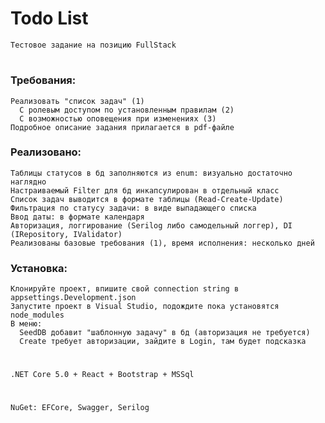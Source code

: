 # Todo List
    Тестовое задание на позицию FullStack
#
### Требования:
    Реализовать "список задач" (1)
      С ролевым доступом по установленным правилам (2)
      С возможностью оповещения при изменениях (3)
    Подробное описание задания прилагается в pdf-файле
### Реализовано:
    Таблицы статусов в бд заполняются из enum: визуально достаточно наглядно
    Настраиваемый Filter для бд инкапсулирован в отдельный класс
    Список задач выводится в формате таблицы (Read-Create-Update)
    Фильтрация по статусу задачи: в виде выпадающего списка
    Ввод даты: в формате календаря
    Авторизация, логгирование (Serilog либо самодельный логгер), DI (IRepository, IValidator)
    Реализованы базовые требования (1), время исполнения: несколько дней
### Установка:
    Клонируйте проект, впишите свой connection string в appsettings.Development.json
    Запустите проект в Visual Studio, подождите пока установятся node_modules
    В меню:
      SeedDB добавит "шаблонную задачу" в бд (авторизация не требуется)
      Create требует авторизации, зайдите в Login, там будет подсказка
#
    .NET Core 5.0 + React + Bootstrap + MSSql
#    
    NuGet: EFCore, Swagger, Serilog
